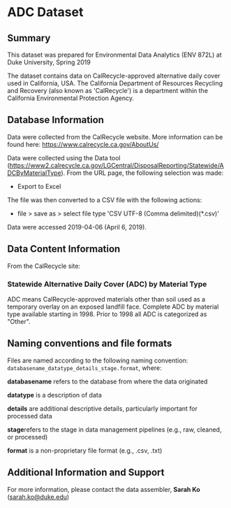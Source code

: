 # ADC Dataset

## Summary
This dataset was prepared for Environmental Data Analytics (ENV 872L) at Duke University, Spring 2019

The dataset contains data on CalRecycle-approved alternative daily cover used in California, USA. The California Department of Resources Recycling and Recovery (also known as 'CalRecycle') is a department within the California Environmental Protection Agency. 

## Database Information
Data were collected from the CalRecycle website. More information can be found here: https://www.calrecycle.ca.gov/AboutUs/

Data were collected using the Data tool (https://www2.calrecycle.ca.gov/LGCentral/DisposalReporting/Statewide/ADCByMaterialType).
From the URL page, the following selection was made: 
* Export to Excel

The file was then converted to a CSV file with the following actions: 
* file > save as > select file type 'CSV UTF-8 (Comma delimited)(*.csv)'

Data were accessed 2019-04-06 (April 6, 2019).

## Data Content Information
From the CalRecycle site: 

### Statewide Alternative Daily Cover (ADC) by Material Type
ADC means CalRecycle-approved materials other than soil used as a temporary overlay on an exposed landfill face. Complete ADC by material type available starting in 1998. Prior to 1998 all ADC is categorized as "Other".

## Naming conventions and file formats
Files are named according to the following naming convention: `databasename_datatype_details_stage.format`, where: 

**databasename** refers to the database from where the data originated

**datatype** is a description of data 

**details** are additional descriptive details, particularly important for processed data 

**stage**refers to the stage in data management pipelines (e.g., raw, cleaned, or processed)

**format** is a non-proprietary file format (e.g., .csv, .txt)

## Additional Information and Support
For more information, please contact the data assembler, **Sarah Ko** (sarah.ko@duke.edu)
